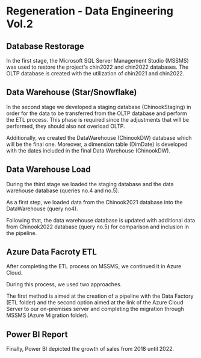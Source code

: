 # Regeneration - Data Engineering Vol.2

## Database Restorage

In the first stage, the Microsoft SQL Server Management Studio (MSSMS) was used to restore the project's chin2022 and chin2022 databases.
The OLTP database is created with the utilization of chin2021 and chin2022.

## Data Warehouse (Star/Snowflake)

In the second stage we developed a staging database (ChinookStaging) in order for the data to be transferred from the OLTP database and perform the ETL process.
This phase is required since the adjustments that will be performed, they should also not overload OLTP.

Additionally, we created the DataWarehouse (ChinookDW) database which will be the final one. Moreover, a dimension table (DimDate) is developed with the dates included in the final Data Warehouse (ChinookDW).

## Data Warehouse Load

During the third stage we loaded the staging database and the data warehouse database (queries no.4 and no.5).

As a first step, we loaded data from the Chinook2021 database into the DataWarehouse (query no4).

Following that, the data warehouse database is updated with additional data from Chinook2022 database (query no.5) for comparison and inclusion in the pipeline.

## Azure Data Facroty ETL

After completing the ETL process on MSSMS, we continued it in Azure Cloud.

During this process, we used two approaches.

The first method is aimed at the creation of a pipeline with the Data Factory (ETL folder) and the second option aimed at the link of the Azure Cloud Server to our on-premises server and completing the migration through MSSMS (Azure Migration folder).

## Power BI Report

Finally, Power BI depicted the growth of sales from 2018 until 2022.
